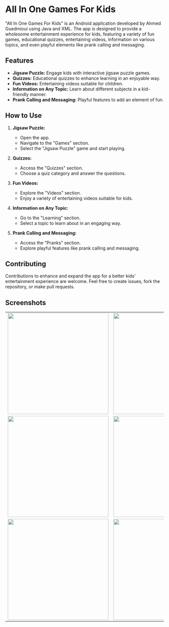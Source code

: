 # All In One Games For Kids

"All In One Games For Kids" is an Android application developed by Ahmed Guedmioui using Java and XML. The app is designed to provide a wholesome entertainment experience for kids, featuring a variety of fun games, educational quizzes, entertaining videos, information on various topics, and even playful elements like prank calling and messaging.

## Features

- **Jigsaw Puzzle:** Engage kids with interactive jigsaw puzzle games.
- **Quizzes:** Educational quizzes to enhance learning in an enjoyable way.
- **Fun Videos:** Entertaining videos suitable for children.
- **Information on Any Topic:** Learn about different subjects in a kid-friendly manner.
- **Prank Calling and Messaging:** Playful features to add an element of fun.

## How to Use

1. **Jigsaw Puzzle:**
   - Open the app.
   - Navigate to the "Games" section.
   - Select the "Jigsaw Puzzle" game and start playing.

2. **Quizzes:**
   - Access the "Quizzes" section.
   - Choose a quiz category and answer the questions.

3. **Fun Videos:**
   - Explore the "Videos" section.
   - Enjoy a variety of entertaining videos suitable for kids.

4. **Information on Any Topic:**
   - Go to the "Learning" section.
   - Select a topic to learn about in an engaging way.

5. **Prank Calling and Messaging:**
   - Access the "Pranks" section.
   - Explore playful features like prank calling and messaging.

## Contributing

Contributions to enhance and expand the app for a better kids' entertainment experience are welcome. Feel free to create issues, fork the repository, or make pull requests.


## Screenshots



<table>
  <tr>
    <td><img src="https://github.com/ahmedgeudmioui/All-In-One-Games-For-Kids/assets/138891005/4e23a3a9-3468-47ba-9de5-a6c9f58ee225" width="320"></td>
    <td><img src="https://github.com/ahmedgeudmioui/All-In-One-Games-For-Kids/assets/138891005/0659ea6e-bcb7-48e0-b48d-867cc35a31ff" width="320"></td>
    <td><img src="https://github.com/ahmedgeudmioui/All-In-One-Games-For-Kids/assets/138891005/4024364a-fa55-42ea-8508-0bf515462ba0" width="320"></td>
  </tr>
  <tr>
    <td><img src="https://github.com/ahmedgeudmioui/All-In-One-Games-For-Kids/assets/138891005/cf2b4356-ca7b-4313-9e7b-f6b9b49287be" width="320"></td>
    <td><img src="https://github.com/ahmedgeudmioui/All-In-One-Games-For-Kids/assets/138891005/1fe6ff90-7bcf-4685-8e90-97317f7655d4" width="320"></td>
    <td><img src="https://github.com/ahmedgeudmioui/All-In-One-Games-For-Kids/assets/138891005/1e4b200b-f507-4f21-8263-2317906c8d19" width="320"></td>
  </tr>
  <tr>
    <td><img src="https://github.com/ahmedgeudmioui/All-In-One-Games-For-Kids/assets/138891005/3625c62e-debb-4618-8b6e-6c3cbcb4b5bc" width="320"></td>
    <td><img src="https://github.com/ahmedgeudmioui/All-In-One-Games-For-Kids/assets/138891005/87cb7e4c-3031-4346-83d0-eea7ab1ace78" width="320"></td>
    <td></td>
  </tr>
</table>

